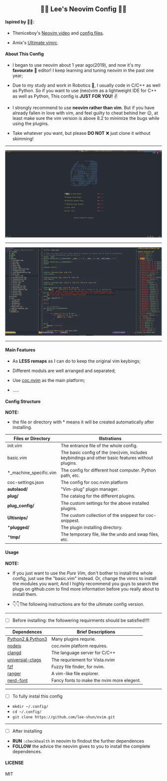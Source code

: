 ## <center>🚀🚀 Lee's Neovim Config 🚀🚀 </center>

#### Ispired by 🌟🌟:

* Theniceboy's [Neovim video](https://space.bilibili.com/13081489?from=search&seid=9375318644841322836) and [config files](https://github.com/theniceboy/nvim).

* Amix's  [ Ultimate vimrc](https://github.com/amix/vimrc).

#### About This Config

* I began to use neovim about 1 year ago(2019), and now it's my **favourate** 🥰 editor! I keep
learning and tuning neovim in the past one year; </br>

* Due to my study and work in Robotics 🤖, I usually code in C/C++ as well as Python. So if you 
  want to use (neo)vim as a lightweight IDE for C++ as well as Python, This config is **JUST FOR YOU!** ✌️

* I strongly recommend to use **neovim rather than vim**. But if you have already fallen in love with vim,
and feel guilty to cheat behind her 😉, at least make sure the vim version is above 8.2 to minimize the bugs while using the plugins.

* Take whatever you want, but please **DO NOT** ❌ just clone it without skimming!</br>

---

![screenshot1](./screenshot1.png)

---
![screenshot](./screenshot.png)

---

####  Main Features

* As **LESS remaps** as I can do to keep the original vim keybings;

* Different moduls are well arranged and separated;

* Use [coc.nvim](https://github.com/neoclide/coc.nvim) as the main platform;

* .....

####  Config Structure

**NOTE:**
* the file or directory with * means it will be created automatically after installing.

| Files or Directory     | Illstrations                                                                                     |
|------------------------|--------------------------------------------------------------------------------------------------|
| init.vim               | The entrance file of the whole config.                                                           |
| basic.vim              | The basic config of the (neo)vim, includes keybindings and other basic features without plugins. |
| *_machine_specific.vim | The config for different host computer. Python path, etc.                                        |
| coc-settings.json      | The config for coc.nvim platform                                                                 |
| **autolaod/**          | "Vim-plug" plugin manager.                                                                       |
| **plug/**              | The catalog for the different plugins.                                                           |
| **plug_config/**       | The custom settings for the above installed plugins.                                             |
| **Ultisnips/**         | The custom collection of the snippest for coc-snippest.                                          |
| ***plugged/**          | The plugin installing directory.                                                                 |
| ***tmp/**              | The temporary file, like the undo and swap files, etc.                                           |

#### Usage

**NOTE:** 
* If you just want to use the *Pure Vim*, don't bother to install the whole config, just use the "basic.vim" instead. Or, change the vimrc to install the modules you want; And I highly recommend you guys to search the plugs on github.com to find more information before you really about to install them.

* 👇👇The following instructions are for the ultimate config version. 

---
- [ ] Before installing: the followering requirments should be satisfied!!!!

| Dependences                                                   | Brief Descriptions                         |
|---------------------------------------------------------------|--------------------------------------------|
| [ Python2 & Python3 ](https://www.python.org/)                | Many plugins requrie.                      |
| [ nodejs          ](https://nodejs.org/en/)                   | coc.nvim platform requires.                |
| [ clangd          ](http://clangd.llvm.org/installation.html) | The language server for C/C++              |
| [ universial-ctags](https://github.com/universal-ctags/ctags) | The requriement for Vista.nvim             |
| [ fzf             ](https://github.com/junegunn/fzf)          | Fuzzy file finder, for nvim.               |
| [ ranger          ](https://github.com/ranger/ranger)         | A vim-like file explorer.                  |
| [ nerd-font       ](https://github.com/ryanoasis/nerd-fonts)  | Fancy fonts to make the nvim more elegent. |

---
- [ ] To fully instal this config

* `mkdir ~/.config/`
* `cd ~/.config/`
* `git clone https://github.com/lee-shun/nvim.git`

---
- [ ]   After installing
* **RUN** `:checkhealth` in neovim to findout the further dependences
* **FOLLOW** the advice the neovim gives to you to install the complete dependences.

#### LICENSE
MIT

